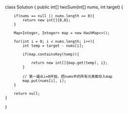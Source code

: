 class Solution {
    public int[] twoSum(int[] nums, int target) {
  
        if(nums == null || nums.length == 0){
            return new int[]{0,0};
        }
  
        Map<Integer, Integer> map = new HashMap<>();
        
        for(int i = 0; i < nums.length; i++){
            int temp = target - nums[i];
            
            if(map.containsKey(temp)){
              
                return new int[]{map.get(temp), i};
            }
            
            // 第一遍从i=0开始，把nums中的所有元素都存入map
            map.put(nums[i], i);   
        }
        
        return null;
    }
}